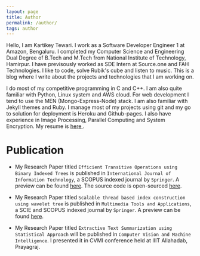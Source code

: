```yaml
---
layout: page
title: Author
permalink: /author/
tags: author
---
```

Hello, I am Kartikey Tewari. I work as a Software Developer Engineer 1 at Amazon, Bengaluru. I completed my Computer Science and Engineering Dual Degree of B.Tech and M.Tech from National Institute of Technology, Hamirpur. I have previsously worked as SDE Intern at Source.one and FAH Technologies. I like to code, solve Rubik's cube and listen to music. This is a blog where I write about the projects and technologies that I am working on.

I do most of my competitive programming in C and C++. I am also quite familiar with Python, Linux system and AWS cloud. For web development I tend to use the MEN (Mongo-Express-Node) stack. I am also familiar with Jekyll themes and Ruby. I manage most of my projects using git and my go to solution for deployment is Heroku and Github-pages. I also have experience in Image Processing, Parallel Computing and System Encryption. My resume is <a href="/resume.pdf"> here </a>.


# Publication
- My Research Paper titled `Efficient Transitive Operations using Binary Indexed Trees` is published in `International Journal of Information Technology`, a SCOPUS indexed journal by `Springer`. A preview can be found [here](https://link.springer.com/article/10.1007%2Fs41870-021-00685-z). The source code is open-sourced [here](https://github.com/kartikeytewari/TBIT). 

- My Research Paper titled `Scalable thread based index construction using wavelet tree` is published in `Multimedia Tools and Applications`, a SCIE and SCOPUS indexed journal by `Springer`. A preview can be found [here](https://link.springer.com/article/10.1007/s11042-022-13906-9).

- My Research Paper titled `Extractive Text Summarization using Statistical Approach` will be published in `Computer Vision and Machine Intelligence`. I presented it in CVMI conference held at IIIT Allahadab, Prayagraj.
